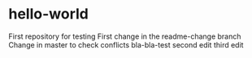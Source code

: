 # hello-world
First repository for testing
First change in the readme-change branch
Change in master to check conflicts
bla-bla-test
second edit
third edit
